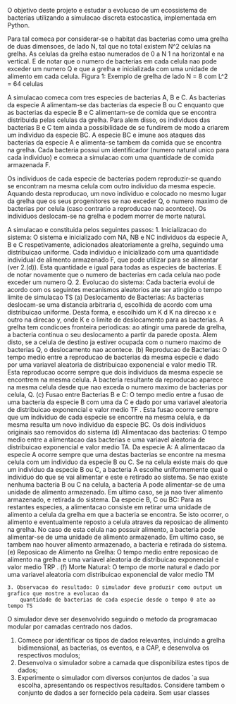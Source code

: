 O objetivo deste projeto e estudar a evolucao de um ecossistema de bacterias utilizando a simulacao discreta estocastica, implementada em Python.

Para tal comeca por considerar-se o habitat das bacterias como uma grelha de duas dimensoes, de lado N, tal que
no total existem N^2 celulas na grelha. As celulas da grelha estao numerados de 0 a N  1 na horizontal e na vertical. 
E de notar que o numero de bacterias em cada celula nao pode exceder um numero  Q e que a grelha e
inicializada com uma unidade de alimento em cada celula.
Figura 1: Exemplo de grelha de lado N = 8 com L^2 = 64 celulas

A simulacao comeca com tres especies de bacterias A, B e C. As bacterias da especie A alimentam-se das bacterias
da especie B ou C enquanto que as bacterias da especie B e C alimentam-se de comida que se encontra distribuida
pelas celulas da grelha. Para alem disso, os individuos das bacterias B e C tem ainda a possibilidade de se fundirem
de modo a criarem um individuo da especie BC. 
A especie BC e imune aos ataques das bacterias da especie A e alimenta-se tambem da comida que se encontra na grelha. Cada bacteria possui um identificador (numero natural
unico para cada individuo) e comeca a simulacao com uma quantidade de comida armazenada F.

Os individuos de cada especie de bacterias podem reproduzir-se quando se encontram na mesma celula com outro
individuo da mesma especie. Aquando desta reproducao, um novo individuo e colocado no mesmo lugar da grelha
que os seus progenitores se nao exceder Q, o numero maximo de bacterias por celula (caso contrario a reproducao nao
acontece). Os individuos deslocam-se na grelha e podem morrer de morte natural.

A simulacao e constituida pelos seguintes passos:
	1. Inicializacao do sistema: O sistema e inicializado com NA, NB e NC individuos da especie A, B e C respetivamente, adicionados aleatoriamente a grelha, seguindo uma distribuicao uniforme. Cada individuo e inicializado
		com uma quantidade individual de alimento armazenado F, que pode utilizar para se alimentar (ver 2.(d)). Esta
		quantidade e igual para todas as especies de bacterias. E de notar novamente que o numero de bacterias em 
		cada celula nao pode exceder um numero Q.
	2. Evolucao do sistema: Cada bacteria evolui de acordo com os seguintes mecanismos aleatorios ate ser atingido
	    	o tempo limite de simulacao TS
		(a) Deslocamento de Bacterias: As bacterias deslocam-se uma distancia arbitraria d, escolhida de 
         acordo com uma distribuicao uniforme. Desta forma, e escolhido um K  d  K na direcao x e 
         outro na direcao y, onde K e o limite de deslocamento para as bacterias.
        A grelha tem condicoes fronteira periodicas:
                 ao atingir uma parede da grelha, a bacteria continua o seu deslocamento a partir da 
                 parede oposta.
			Alem disto, se a celula de destino ja estiver ocupada com o numero maximo de bacterias Q, o 
            deslocamento nao acontece.
		(b) Reproducao de Bacterias: O tempo medio entre a reproducao de bacterias da mesma 
         especie e dado por uma variavel aleatoria de distribuicao exponencial e valor medio TR.
         Esta reproducao ocorre sempre que dois individuos da mesma especie se encontrem na mesma 
         celula. 
         A bacteria resultante da reproducao
			aparece na mesma celula desde que nao exceda o numero maximo de bacterias por celula, Q.
		(c) Fusao entre Bacterias B e C: O tempo medio entre a fusao de uma bacteria da especie B com uma da C
			e dado por uma variavel aleatoria de distribuicao exponencial e valor medio TF . Esta fusao ocorre sempre
			que um individuo de cada especie se encontre na mesma celula, e da mesma resulta um novo individuo da
			especie BC. Os dois individuos originais sao removidos do sistema
		(d) Alimentacao das bacterias: O tempo medio entre a alimentacao das bacterias e uma variavel aleatoria
			de distribuicao exponencial e valor medio TA.
			 Da especie A: A alimentacao da especie A ocorre sempre que uma destas bacterias se encontre na
				mesma celula com um individuo da especie B ou C. Se na celula existe mais do que um individuo da
				especie B ou C, a bacteria A escolhe uniformemente qual o individuo do que se vai alimentar e este e
				retirado ao sistema. Se nao existe nenhuma bacteria B ou C na celula, a bacteria A pode alimentar-se
				de uma unidade de alimento armazenado. Em ultimo caso, se ja nao tiver alimento armazenado, e
				retirada do sistema.
 			 Da especie B, C ou BC: Para as restantes especies, a alimentacao consiste em retirar uma unidade de
				alimento a celula da grelha em que a bacteria se encontra. Se isto ocorrer, o alimento e eventualmente
				reposto a celula atraves da reposicao de alimento na grelha. No caso de esta celula nao possuir alimento,
				a bacteria pode alimentar-se de uma unidade de alimento armazenado. Em ultimo caso, se tambem
				nao houver alimento armazenado, a bacteria e retirada do sistema.
		(e) Reposicao de Alimento na Grelha: O tempo medio entre reposicao de alimento na grelha e uma variavel
			aleatoria de distribuicao exponencial e valor medio TRP .
		(f) Morte Natural: O tempo de morte natural e dado por uma variavel aleatoria com distribuicao exponencial
			de valor medio TM

	3. Observacao do resultado: O simulador deve produzir como output um grafico que mostre a evolucao da
		quantidade de bacterias de cada especie desde o tempo 0 ate ao tempo TS

O simulador deve ser desenvolvido seguindo o metodo da programacao modular por camadas centrado nos dados.
1. Comece por identificar os tipos de dados relevantes, incluindo a grelha bidimensional, as bacterias, os eventos, e a CAP, e desenvolva os respectivos modulos;
2. Desenvolva o simulador sobre a camada que disponibiliza estes tipos de dados;
3. Experimente o simulador com diversos conjuntos de dados `a sua escolha, apresentando os respectivos resultados.
Considere tambem o conjunto de dados a ser fornecido pela cadeira.
Sem usar classes